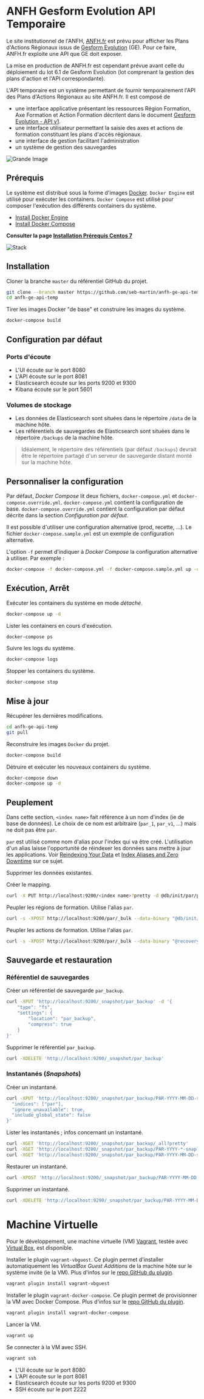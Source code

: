 
# ANFH Gesform Evolution API Temporaire

Le site institutionnel de l'ANFH, [ANFH.fr](http://www.anfh.fr) est prévu pour afficher les Plans d'Actions Régionaux issus de [Gesform Evolution](http://gesform.anfh.fr) (GE).
Pour ce faire, ANFH.fr exploite une API que GE doit exposer.

La mise en production de ANFH.fr est cependant prévue avant celle du déploiement du lot 6.1 de Gesform Evolution (lot comprenant la gestion des plans d'action et l'API correspondante).

L'API temporaire est un système permettant de fournir temporairement l'API des Plans d'Actions Régionaux au site ANFH.fr.
Il est composé de

- une interface applicative présentant les ressources Région Formation, Axe Formation et Action Formation décritent dans le document [Gesform Evolution - API v1](https://docs.google.com/document/d/1mGhBQKpE_jTKBTFomEtEWp3L7fZFS5dYFgcQWklF6lk/edit?usp=sharing).
- une interface utilisateur permettant la saisie des axes et actions de formation constituant les plans d'accès régionaux.
- une interface de gestion facilitant l'administration
- un système de gestion des sauvegardes

![Grande Image](https://docs.google.com/drawings/d/1onNFcb48k0se2HZ8gixBZAmRFtIPicQ6yFP3nTkTjHA/pub?w=960&h=720)

## Prérequis

Le système est distribué sous la forme d'images [Docker](https://www.docker.com/).
`Docker Engine` est utilisé pour exécuter les containers.
`Docker Compose` est utilisé pour composer l'exécution des différents containers du système.

- [Install Docker Engine](https://docs.docker.com/engine/installation/)
- [Install Docker Compose](https://docs.docker.com/compose/install/)

**Consulter la page [Installation Prérequis Centos 7](https://github.com/seb-martin/anfh-ge-api-temp/wiki/Installation-Pr%C3%A9requis-Centos-7)**

![Stack](https://docs.google.com/drawings/d/1xRADlH5Yt5OSGaYKf5wEVhjSMrGvlMHQJ8lbqzwaMYE/pub?w=960&h=720)

## Installation

Cloner la branche `master` du référentiel GitHub du projet.

```sh
git clone --branch master https://github.com/seb-martin/anfh-ge-api-temp.git
cd anfh-ge-api-temp
```

Tirer les images Docker "de base" et construire les images du système.

```sh
docker-compose build
```

## Configuration par défaut

### Ports d'écoute

- L'UI écoute sur le port 8080
- L'API écoute sur le port 8081
- Elasticsearch écoute sur les ports 9200 et 9300
- Kibana écoute sur le port 5601

### Volumes de stockage

- Les données de Elasticsearch sont situées dans le répertoire `/data` de la machine hôte.
- Les référentiels de sauvegardes de Elasticsearch sont situées dans le répertoire `/backups` de la machine hôte.

> Idéalement, le répertoire des référentiels (par défaut `/backups`) devrait être le répertoire partagé
d'un serveur de sauvegarde distant monté sur la machine hôte.


## Personnaliser la configuration

Par défaut, *Docker Compose* lit deux fichiers, `docker-compose.yml` et `docker-compose.override.yml`.
`docker-compose.yml` contient la configuration de base.
`docker-compose.override.yml` contient la configuration par défaut décrite dans la section *Configuration par défaut*.

Il est possible d'utiliser une configuration alternative (prod, recette, ...).
Le fichier `docker-compose.sample.yml` est un exemple de configuration alternative.

L'option `-f` permet d'indiquer à *Docker Compose* la configuration alternative à utiliser.
Par exemple :

```sh
docker-compose -f docker-compose.yml -f docker-compose.sample.yml up -d
```

## Exécution, Arrêt

Exécuter les containers du système en mode *détaché*.

```sh
docker-compose up -d
```

Lister les containers en cours d'exécution.

```sh
docker-compose ps
```

Suivre les logs du système.

```sh
docker-compose logs
```

Stopper les containers du système.

```sh
docker-compose stop
```


## Mise à jour

Récupérer les dernières modifications.

```sh
cd anfh-ge-api-temp
git pull
```

Reconstruire les images `Docker` du projet.

```sh
docker-compose build
```

Détruire et exécuter les nouveaux containers du système.

```sh
docker-compose down
docker-compose up -d
```

## Peuplement

Dans cette section, `<index name>` fait référence à un nom d'index (ie de base de données).
Le choix de ce nom est arbitraire (`par_1`, `par_v1`, ...) mais ne doit pas être `par`.

`par` est utilisé comme nom d'alias pour l'index qui va être créé.
L'utilisation d'un alias laisse l'opportunité de réindexer les données
sans mettre à jour les applications.
Voir [Reindexing Your Data](https://www.elastic.co/guide/en/elasticsearch/guide/current/reindex.html)
et [Index Aliases and Zero Downtime](https://www.elastic.co/guide/en/elasticsearch/guide/current/index-aliases.html) sur ce sujet.

Supprimer les données existantes.

Créer le mapping.

```sh
curl -X PUT http://localhost:9200/<index name>?pretty -d @db/init/par/par-mappings.json
```

Peupler les régions de formation. Utilise l'alias `par`.

```sh
curl -s -XPOST http://localhost:9200/par/_bulk --data-binary "@db/init/par/regions.json"
```

Peupler les actions de formation. Utilise l'alias `par`.

```sh
curl -s -XPOST http://localhost:9200/par/_bulk --data-binary "@recovery/es-bulk/actions.json"
```

## Sauvegarde et restauration

### Référentiel de sauvegardes


Créer un référentiel de sauvegarde `par_backup`.

```sh
curl -XPUT 'http://localhost:9200/_snapshot/par_backup' -d '{
    "type": "fs",
    "settings": {
        "location": "par_backup",
        "compress": true
    }
}'
```

Supprimer le référentiel `par_backup`.

```sh
curl -XDELETE 'http://localhost:9200/_snapshot/par_backup'
```


### Instantanés (*Snapshots*)

Créer un instantané.

```sh
curl -XPUT 'http://localhost:9200/_snapshot/par_backup/PAR-YYYY-MM-DD-snap?pretty&wait_for_completion=true' -d '{
  "indices": ["par"],
  "ignore_unavailable": true,
  "include_global_state": false
}'
```

Lister les instantanés ; infos concernant un instantané.

```sh
curl -XGET 'http://localhost:9200/_snapshot/par_backup/_all?pretty'
curl -XGET 'http://localhost:9200/_snapshot/par_backup/PAR-YYYY-*-snap?pretty'
curl -XGET 'http://localhost:9200/_snapshot/par_backup/PAR-YYYY-MM-DD-snap?pretty'
```

Restaurer un instantané.

```sh
curl -XPOST 'http://localhost:9200/_snapshot/par_backup/PAR-YYYY-MM-DD-snap/_restore?pretty'
```

Supprimer un instantané.

```sh
curl -XDELETE 'http://localhost:9200/_snapshot/par_backup/PAR-YYYY-MM-DD-snap?pretty'
```


# Machine Virtuelle

Pour le développement, une machine virtuelle (VM) [Vagrant](https://www.vagrantup.com/), testée avec [Virtual Box](https://www.virtualbox.org/), est disponible.



Installer le plugin `vagrant-vbguest`.
Ce plugin permet d'installer automatiquement les *VirtualBox Guest Additions* de la machine hôte sur le système invité (ie la VM).
Plus d'infos sur le [repo GitHub du plugin](https://github.com/dotless-de/vagrant-vbguest).

```sh
vagrant plugin install vagrant-vbguest
```


Installer le plugin `vagrant-docker-compose`.
Ce plugin permet de provisionner la VM avec Docker Compose.
Plus d'infos sur le [repo GitHub du plugin](https://github.com/leighmcculloch/vagrant-docker-compose).

```sh
vagrant plugin install vagrant-docker-compose
```

Lancer la VM.

```sh
vagrant up
```

Se connecter à la VM avec SSH.

```sh
vagrant ssh
```

- L'UI écoute sur le port 8080
- L'API écoute sur le port 8081
- Elasticsearch écoute sur les ports 9200 et 9300
- SSH écoute sur le port 2222
